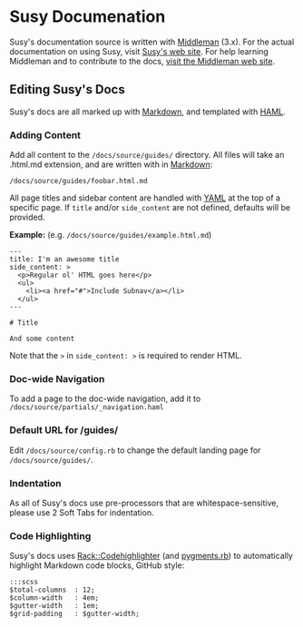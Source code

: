 # Susy Documenation

Susy's documentation source is written with [Middleman](https://github.com/middleman/middleman) (3.x). For the actual documentation on using Susy, visit [Susy's web site](http://susy.oddbird.net/). For help learning Middleman and to contribute to the docs, [visit the Middleman web site](https://github.com/middleman/middleman).

## Editing Susy's Docs

Susy's docs are all marked up with [Markdown](http://daringfireball.net/projects/markdown/syntax), and templated with [HAML](http://haml-lang.com/).

### Adding Content

Add all content to the `/docs/source/guides/` directory. All files will take an .html.md extension, and are written with in [Markdown](http://daringfireball.net/projects/markdown/syntax):

    /docs/source/guides/foobar.html.md
    
All page titles and sidebar content are handled with [YAML](http://yaml.org/) at the top of a specific page. If `title` and/or `side_content` are not defined, defaults will be provided.

**Example:** (e.g. `/docs/source/guides/example.html.md`)

    ---
    title: I'm an awesome title
    side_content: >
      <p>Regular ol' HTML goes here</p>
      <ul>
        <li><a href="#">Include Subnav</a></li>
      </ul>
    ---

    # Title
    
    And some content

Note that the `>` in `side_content: >` is required to render HTML.
    
### Doc-wide Navigation

To add a page to the doc-wide navigation, add it to `/docs/source/partials/_navigation.haml`

### Default URL for /guides/

Edit `/docs/source/config.rb` to change the default landing page for `/docs/source/guides/`.

### Indentation

As all of Susy's docs use pre-processors that are whitespace-sensitive, please use 2 Soft Tabs for indentation.

### Code Highlighting

Susy's docs uses [Rack::Codehighlighter](https://github.com/wbzyl/rack-codehighlighter) (and [pygments.rb](https://github.com/tmm1/pygments.rb)) to automatically highlight Markdown code blocks, GitHub style:

    :::scss
    $total-columns  : 12;
    $column-width   : 4em;
    $gutter-width   : 1em;
    $grid-padding   : $gutter-width;